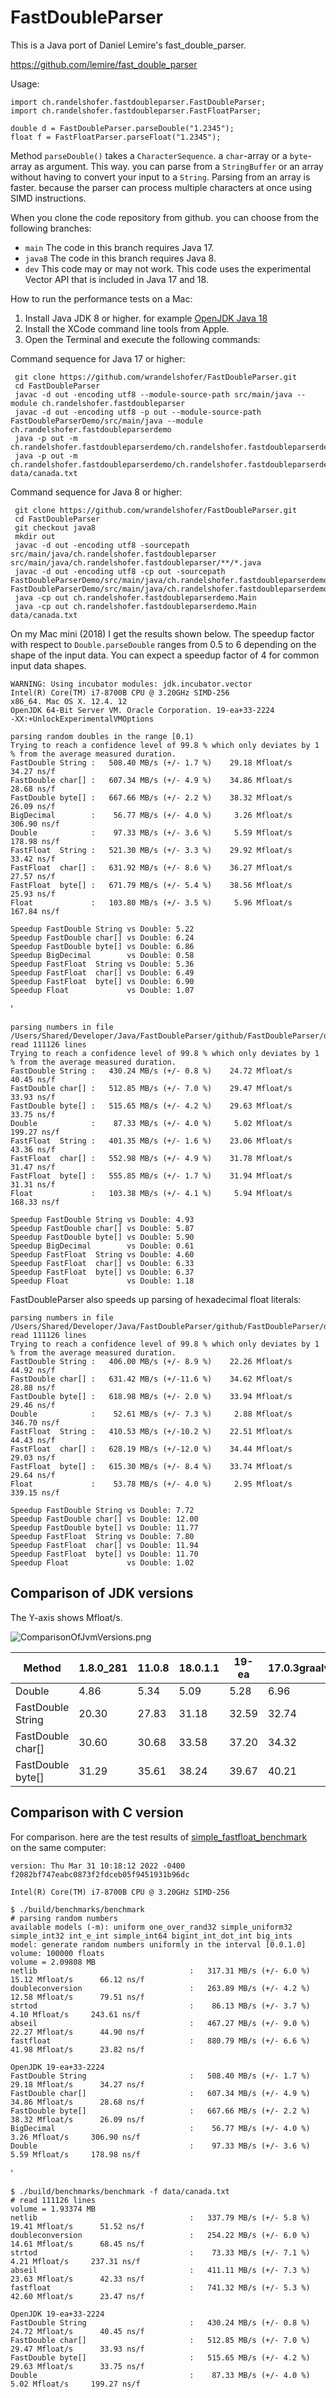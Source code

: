 # FastDoubleParser

This is a Java port of Daniel Lemire's fast_double_parser.

https://github.com/lemire/fast_double_parser

Usage:

    import ch.randelshofer.fastdoubleparser.FastDoubleParser;
    import ch.randelshofer.fastdoubleparser.FastFloatParser;

    double d = FastDoubleParser.parseDouble("1.2345");
    float f = FastFloatParser.parseFloat("1.2345");

Method `parseDouble()` takes a `CharacterSequence`. a `char`-array or a `byte`-array as argument. This way. you can
parse from a `StringBuffer` or an array without having to convert your input to a `String`. Parsing from an array is
faster. because the parser can process multiple characters at once using SIMD instructions.

When you clone the code repository from github. you can choose from the following branches:

- `main` The code in this branch requires Java 17.
- `java8` The code in this branch requires Java 8.
- `dev` This code may or may not work. This code uses the experimental Vector API that is included in Java 17 and 18.

How to run the performance tests on a Mac:

1. Install Java JDK 8 or higher. for example [OpenJDK Java 18](https://jdk.java.net/18/)
2. Install the XCode command line tools from Apple.
3. Open the Terminal and execute the following commands:

Command sequence for Java 17 or higher:

     git clone https://github.com/wrandelshofer/FastDoubleParser.git
     cd FastDoubleParser 
     javac -d out -encoding utf8 --module-source-path src/main/java --module ch.randelshofer.fastdoubleparser    
     javac -d out -encoding utf8 -p out --module-source-path FastDoubleParserDemo/src/main/java --module ch.randelshofer.fastdoubleparserdemo
     java -p out -m ch.randelshofer.fastdoubleparserdemo/ch.randelshofer.fastdoubleparserdemo.Main  
     java -p out -m ch.randelshofer.fastdoubleparserdemo/ch.randelshofer.fastdoubleparserdemo.Main data/canada.txt   

Command sequence for Java 8 or higher:

     git clone https://github.com/wrandelshofer/FastDoubleParser.git
     cd FastDoubleParser 
     git checkout java8
     mkdir out
     javac -d out -encoding utf8 -sourcepath src/main/java/ch.randelshofer.fastdoubleparser src/main/java/ch.randelshofer.fastdoubleparser/**/*.java    
     javac -d out -encoding utf8 -cp out -sourcepath FastDoubleParserDemo/src/main/java/ch.randelshofer.fastdoubleparserdemo FastDoubleParserDemo/src/main/java/ch.randelshofer.fastdoubleparserdemo/**/*.java
     java -cp out ch.randelshofer.fastdoubleparserdemo.Main  
     java -cp out ch.randelshofer.fastdoubleparserdemo.Main data/canada.txt   

On my Mac mini (2018) I get the results shown below. The speedup factor with respect to `Double.parseDouble` ranges from
0.5 to 6 depending on the shape of the input data. You can expect a speedup factor of 4 for common input data shapes.

    WARNING: Using incubator modules: jdk.incubator.vector
    Intel(R) Core(TM) i7-8700B CPU @ 3.20GHz SIMD-256
    x86_64. Mac OS X. 12.4. 12
    OpenJDK 64-Bit Server VM. Oracle Corporation. 19-ea+33-2224
    -XX:+UnlockExperimentalVMOptions
    
    parsing random doubles in the range [0.1)
    Trying to reach a confidence level of 99.8 % which only deviates by 1 % from the average measured duration.
    FastDouble String :   508.40 MB/s (+/- 1.7 %)    29.18 Mfloat/s      34.27 ns/f
    FastDouble char[] :   607.34 MB/s (+/- 4.9 %)    34.86 Mfloat/s      28.68 ns/f
    FastDouble byte[] :   667.66 MB/s (+/- 2.2 %)    38.32 Mfloat/s      26.09 ns/f
    BigDecimal        :    56.77 MB/s (+/- 4.0 %)     3.26 Mfloat/s     306.90 ns/f
    Double            :    97.33 MB/s (+/- 3.6 %)     5.59 Mfloat/s     178.98 ns/f
    FastFloat  String :   521.30 MB/s (+/- 3.3 %)    29.92 Mfloat/s      33.42 ns/f
    FastFloat  char[] :   631.92 MB/s (+/- 8.6 %)    36.27 Mfloat/s      27.57 ns/f
    FastFloat  byte[] :   671.79 MB/s (+/- 5.4 %)    38.56 Mfloat/s      25.93 ns/f
    Float             :   103.80 MB/s (+/- 3.5 %)     5.96 Mfloat/s     167.84 ns/f
    
    Speedup FastDouble String vs Double: 5.22
    Speedup FastDouble char[] vs Double: 6.24
    Speedup FastDouble byte[] vs Double: 6.86
    Speedup BigDecimal        vs Double: 0.58
    Speedup FastFloat  String vs Double: 5.36
    Speedup FastFloat  char[] vs Double: 6.49
    Speedup FastFloat  byte[] vs Double: 6.90
    Speedup Float             vs Double: 1.07

'

    parsing numbers in file /Users/Shared/Developer/Java/FastDoubleParser/github/FastDoubleParser/data/canada.txt
    read 111126 lines
    Trying to reach a confidence level of 99.8 % which only deviates by 1 % from the average measured duration.
    FastDouble String :   430.24 MB/s (+/- 0.8 %)    24.72 Mfloat/s      40.45 ns/f
    FastDouble char[] :   512.85 MB/s (+/- 7.0 %)    29.47 Mfloat/s      33.93 ns/f
    FastDouble byte[] :   515.65 MB/s (+/- 4.2 %)    29.63 Mfloat/s      33.75 ns/f
    Double            :    87.33 MB/s (+/- 4.0 %)     5.02 Mfloat/s     199.27 ns/f
    FastFloat  String :   401.35 MB/s (+/- 1.6 %)    23.06 Mfloat/s      43.36 ns/f
    FastFloat  char[] :   552.98 MB/s (+/- 4.9 %)    31.78 Mfloat/s      31.47 ns/f
    FastFloat  byte[] :   555.85 MB/s (+/- 1.7 %)    31.94 Mfloat/s      31.31 ns/f
    Float             :   103.38 MB/s (+/- 4.1 %)     5.94 Mfloat/s     168.33 ns/f

    Speedup FastDouble String vs Double: 4.93
    Speedup FastDouble char[] vs Double: 5.87
    Speedup FastDouble byte[] vs Double: 5.90
    Speedup BigDecimal        vs Double: 0.61
    Speedup FastFloat  String vs Double: 4.60
    Speedup FastFloat  char[] vs Double: 6.33
    Speedup FastFloat  byte[] vs Double: 6.37
    Speedup Float             vs Double: 1.18

FastDoubleParser also speeds up parsing of hexadecimal float literals:

    parsing numbers in file /Users/Shared/Developer/Java/FastDoubleParser/github/FastDoubleParser/data/canada_hex.txt
    read 111126 lines
    Trying to reach a confidence level of 99.8 % which only deviates by 1 % from the average measured duration.
    FastDouble String :   406.00 MB/s (+/- 8.9 %)    22.26 Mfloat/s      44.92 ns/f
    FastDouble char[] :   631.42 MB/s (+/-11.6 %)    34.62 Mfloat/s      28.88 ns/f
    FastDouble byte[] :   618.98 MB/s (+/- 2.0 %)    33.94 Mfloat/s      29.46 ns/f
    Double            :    52.61 MB/s (+/- 7.3 %)     2.88 Mfloat/s     346.70 ns/f
    FastFloat  String :   410.53 MB/s (+/-10.2 %)    22.51 Mfloat/s      44.43 ns/f
    FastFloat  char[] :   628.19 MB/s (+/-12.0 %)    34.44 Mfloat/s      29.03 ns/f
    FastFloat  byte[] :   615.30 MB/s (+/- 8.4 %)    33.74 Mfloat/s      29.64 ns/f
    Float             :    53.78 MB/s (+/- 4.0 %)     2.95 Mfloat/s     339.15 ns/f
    
    Speedup FastDouble String vs Double: 7.72
    Speedup FastDouble char[] vs Double: 12.00
    Speedup FastDouble byte[] vs Double: 11.77
    Speedup FastFloat  String vs Double: 7.80
    Speedup FastFloat  char[] vs Double: 11.94
    Speedup FastFloat  byte[] vs Double: 11.70
    Speedup Float             vs Double: 1.02

## Comparison of JDK versions

The Y-axis shows Mfloat/s.

![ComparisonOfJvmVersions.png](ComparisonOfJvmVersions.png)

|Method            |1.8.0_281|11.0.8|18.0.1.1|19-ea|17.0.3graalvm|
|-------------------|---|---|---|---|---|
|Double            |4.86|5.34|5.09|5.28|6.96|
|FastDouble String |20.30|27.83|31.18|32.59|32.74|
|FastDouble char[] |30.60|30.68|33.58|37.20|34.32|
|FastDouble byte[] |31.29|35.61|38.24|39.67|40.21|

## Comparison with C version

For comparison. here are the test results
of [simple_fastfloat_benchmark](https://github.com/lemire/simple_fastfloat_benchmark)  
on the same computer:

    version: Thu Mar 31 10:18:12 2022 -0400 f2082bf747eabc0873f2fdceb05f9451931b96dc

    Intel(R) Core(TM) i7-8700B CPU @ 3.20GHz SIMD-256

    $ ./build/benchmarks/benchmark
    # parsing random numbers
    available models (-m): uniform one_over_rand32 simple_uniform32 simple_int32 int_e_int simple_int64 bigint_int_dot_int big_ints 
    model: generate random numbers uniformly in the interval [0.0.1.0]
    volume: 100000 floats
    volume = 2.09808 MB 
    netlib                                  :   317.31 MB/s (+/- 6.0 %)    15.12 Mfloat/s      66.12 ns/f 
    doubleconversion                        :   263.89 MB/s (+/- 4.2 %)    12.58 Mfloat/s      79.51 ns/f 
    strtod                                  :    86.13 MB/s (+/- 3.7 %)     4.10 Mfloat/s     243.61 ns/f 
    abseil                                  :   467.27 MB/s (+/- 9.0 %)    22.27 Mfloat/s      44.90 ns/f 
    fastfloat                               :   880.79 MB/s (+/- 6.6 %)    41.98 Mfloat/s      23.82 ns/f 

    OpenJDK 19-ea+33-2224
    FastDouble String                       :   508.40 MB/s (+/- 1.7 %)    29.18 Mfloat/s      34.27 ns/f
    FastDouble char[]                       :   607.34 MB/s (+/- 4.9 %)    34.86 Mfloat/s      28.68 ns/f
    FastDouble byte[]                       :   667.66 MB/s (+/- 2.2 %)    38.32 Mfloat/s      26.09 ns/f
    BigDecimal                              :    56.77 MB/s (+/- 4.0 %)     3.26 Mfloat/s     306.90 ns/f
    Double                                  :    97.33 MB/s (+/- 3.6 %)     5.59 Mfloat/s     178.98 ns/f

'

    $ ./build/benchmarks/benchmark -f data/canada.txt
    # read 111126 lines 
    volume = 1.93374 MB 
    netlib                                  :   337.79 MB/s (+/- 5.8 %)    19.41 Mfloat/s      51.52 ns/f 
    doubleconversion                        :   254.22 MB/s (+/- 6.0 %)    14.61 Mfloat/s      68.45 ns/f 
    strtod                                  :    73.33 MB/s (+/- 7.1 %)     4.21 Mfloat/s     237.31 ns/f 
    abseil                                  :   411.11 MB/s (+/- 7.3 %)    23.63 Mfloat/s      42.33 ns/f 
    fastfloat                               :   741.32 MB/s (+/- 5.3 %)    42.60 Mfloat/s      23.47 ns/f 

    OpenJDK 19-ea+33-2224
    FastDouble String                       :   430.24 MB/s (+/- 0.8 %)    24.72 Mfloat/s      40.45 ns/f
    FastDouble char[]                       :   512.85 MB/s (+/- 7.0 %)    29.47 Mfloat/s      33.93 ns/f
    FastDouble byte[]                       :   515.65 MB/s (+/- 4.2 %)    29.63 Mfloat/s      33.75 ns/f
    Double                                  :    87.33 MB/s (+/- 4.0 %)     5.02 Mfloat/s     199.27 ns/f
